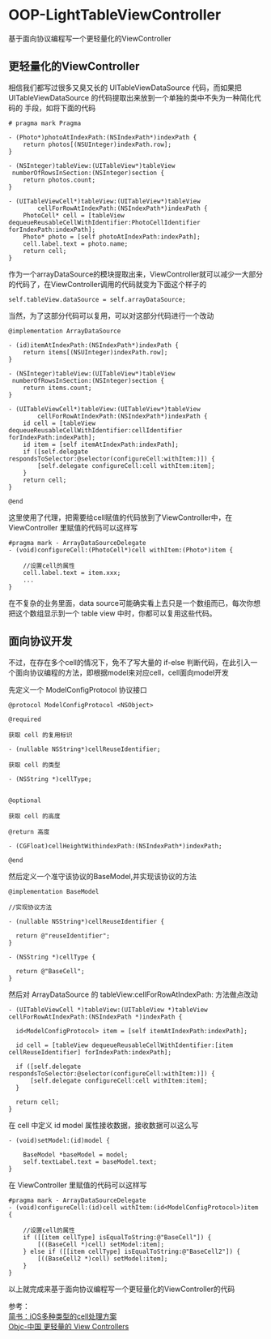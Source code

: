 # OOP-LightTableViewController
基于面向协议编程写一个更轻量化的ViewController

## 更轻量化的ViewController
  相信我们都写过很多又臭又长的 UITableViewDataSource 代码，而如果把 UITableViewDataSource 的代码提取出来放到一个单独的类中不失为一种简化代码的
  手段，如将下面的代码
```
# pragma mark Pragma

- (Photo*)photoAtIndexPath:(NSIndexPath*)indexPath {
    return photos[(NSUInteger)indexPath.row];
}

- (NSInteger)tableView:(UITableView*)tableView
 numberOfRowsInSection:(NSInteger)section {
    return photos.count;
}

- (UITableViewCell*)tableView:(UITableView*)tableView
        cellForRowAtIndexPath:(NSIndexPath*)indexPath {
    PhotoCell* cell = [tableView dequeueReusableCellWithIdentifier:PhotoCellIdentifier forIndexPath:indexPath];
    Photo* photo = [self photoAtIndexPath:indexPath];
    cell.label.text = photo.name;
    return cell;
}
```
  作为一个arrayDataSource的模块提取出来，ViewController就可以减少一大部分的代码了，在ViewController调用的代码就变为下面这个样子的
```
self.tableView.dataSource = self.arrayDataSource;
```
  当然，为了这部分代码可以复用，可以对这部分代码进行一个改动
```
@implementation ArrayDataSource

- (id)itemAtIndexPath:(NSIndexPath*)indexPath {
    return items[(NSUInteger)indexPath.row];
}

- (NSInteger)tableView:(UITableView*)tableView
 numberOfRowsInSection:(NSInteger)section {
    return items.count;
}

- (UITableViewCell*)tableView:(UITableView*)tableView
        cellForRowAtIndexPath:(NSIndexPath*)indexPath {
    id cell = [tableView dequeueReusableCellWithIdentifier:cellIdentifier forIndexPath:indexPath];
    id item = [self itemAtIndexPath:indexPath];
    if ([self.delegate respondsToSelector:@selector(configureCell:withItem:)]) {
        [self.delegate configureCell:cell withItem:item];
    }
    return cell;
}

@end
```
  这里使用了代理，把需要给cell赋值的代码放到了ViewController中，在 ViewController 里赋值的代码可以这样写
```
#pragma mark - ArrayDataSourceDelegate
- (void)configureCell:(PhotoCell*)cell withItem:(Photo*)item {
    
    //设置cell的属性
    cell.label.text = item.xxx;
    ...
}
```
  在不复杂的业务里面，data source可能确实看上去只是一个数组而已，每次你想把这个数组显示到一个 table view 中时，你都可以复用这些代码。
  
## 面向协议开发

  不过，在存在多个cell的情况下，免不了写大量的 if-else 判断代码，在此引入一个面向协议编程的方法，即根据model来对应cell，cell面向model开发<br>
  
  先定义一个 ModelConfigProtocol 协议接口
  ```
@protocol ModelConfigProtocol <NSObject>

@required
 
 获取 cell 的复用标识
 
- (nullable NSString*)cellReuseIdentifier;
 
 获取 cell 的类型
 
- (NSString *)cellType;


@optional
 
 获取 cell 的高度
 
 @return 高度

- (CGFloat)cellHeightWithindexPath:(NSIndexPath*)indexPath;

@end
  ```
  然后定义一个准守该协议的BaseModel,并实现该协议的方法
  ```
  @implementation BaseModel

//实现协议方法

- (nullable NSString*)cellReuseIdentifier {
    
    return @"reuseIdentifier";
}

- (NSString *)cellType {
    
    return @"BaseCell";
}
  
  ```
  然后对 ArrayDataSource 的 tableView:cellForRowAtIndexPath: 方法做点改动
  ```
  - (UITableViewCell *)tableView:(UITableView *)tableView cellForRowAtIndexPath:(NSIndexPath *)indexPath {
    
    id<ModelConfigProtocol> item = [self itemAtIndexPath:indexPath];
    
    id cell = [tableView dequeueReusableCellWithIdentifier:[item cellReuseIdentifier] forIndexPath:indexPath];
    
    if ([self.delegate respondsToSelector:@selector(configureCell:withItem:)]) {
        [self.delegate configureCell:cell withItem:item];
    }
    
    return cell;
}
  ```
 
   在 cell 中定义 id<ModelConfigProtocol> model 属性接收数据，接收数据可以这么写
```
- (void)setModel:(id)model {
    
    BaseModel *baseModel = model;
    self.textLabel.text = baseModel.text;
}

```
 
  在 ViewController 里赋值的代码可以这样写
```
#pragma mark - ArrayDataSourceDelegate
- (void)configureCell:(id)cell withItem:(id<ModelConfigProtocol>)item {
    
    //设置cell的属性
    if ([[item cellType] isEqualToString:@"BaseCell"]) {
        [((BaseCell *)cell) setModel:item];
    } else if ([[item cellType] isEqualToString:@"BaseCell2"]) {
        [((BaseCell2 *)cell) setModel:item];
    }
}
```
  以上就完成来基于面向协议编程写一个更轻量化的ViewController的代码
  
  参考：<br>
  [简书：iOS多种类型的cell处理方案](https://www.jianshu.com/p/1d027d45565d)<br>
  [Objc-中国 更轻量的 View Controllers](https://objccn.io/issue-1-1/)







